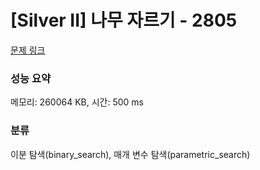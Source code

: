 # [Silver II] 나무 자르기 - 2805 

[문제 링크](https://www.acmicpc.net/problem/2805) 

### 성능 요약

메모리: 260064 KB, 시간: 500 ms

### 분류

이분 탐색(binary_search), 매개 변수 탐색(parametric_search)

